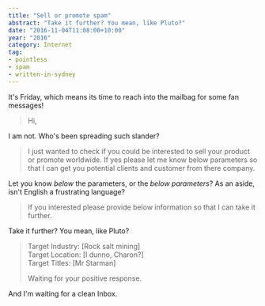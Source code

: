 ```yaml
---
title: "Sell or promote spam"
abstract: "Take it further? You mean, like Pluto?"
date: "2016-11-04T11:08:00+10:00"
year: "2016"
category: Internet
tag:
- pointless
- spam
- written-in-sydney
---
```

It's Friday, which means its time to reach into the mailbag for some fan messages!

> Hi,

I am not. Who's been spreading such slander?

> I just wanted to check if you could be interested to sell your product or promote worldwide. If yes please let me know below parameters so that I can get you potential clients and customer from there company.

Let you know *below* the parameters, or the *below parameters*? As an aside, isn't English a frustrating language?

> If you interested please provide below information so that I can take it further.

Take it further? You mean, like Pluto?

> Target Industry: [Rock salt mining]  
> Target Location: [I dunno, Charon?]  
> Target Titles: [Mr Starman]
>
> Waiting for your positive response.

And I'm waiting for a clean Inbox.

